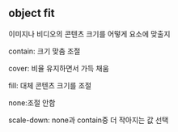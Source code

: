 ## object fit

이미지나 비디오의 콘텐츠 크기를 어떻게 요소에 맞출지

contain: 크기 맞춤 조절

cover: 비율 유지하면서 가득 채움

fill: 대체 콘텐츠 크기를 조절

none:조절 안함

scale-down: none과 contain중 더 작아지는 값 선택
